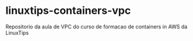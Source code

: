 # linuxtips-containers-vpc
Repositorio da aula de VPC do curso de formacao de containers in AWS da LinuxTips
